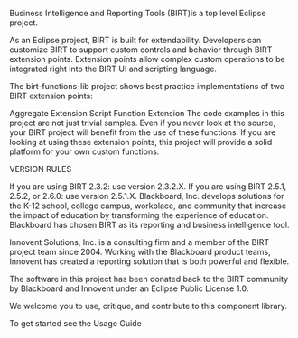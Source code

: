 Business Intelligence and Reporting Tools (BIRT)is a top level Eclipse project.

As an Eclipse project, BIRT is built for extendability. Developers can customize BIRT to support custom controls and behavior through BIRT extension points. Extension points allow complex custom operations to be integrated right into the BIRT UI and scripting language.

The birt-functions-lib project shows best practice implementations of two BIRT extension points:

Aggregate Extension
Script Function Extension
The code examples in this project are not just trivial samples. Even if you never look at the source, your BIRT project will benefit from the use of these functions. If you are looking at using these extension points, this project will provide a solid platform for your own custom functions.

VERSION RULES

If you are using BIRT 2.3.2: use version 2.3.2.X.
If you are using BIRT 2.5.1, 2.5.2, or 2.6.0: use version 2.5.1.X.
Blackboard, Inc. develops solutions for the K-12 school, college campus, workplace, and community that increase the impact of education by transforming the experience of education. Blackboard has chosen BIRT as its reporting and business intelligence tool.

Innovent Solutions, Inc. is a consulting firm and a member of the BIRT project team since 2004. Working with the Blackboard product teams, Innovent has created a reporting solution that is both powerful and flexible.

The software in this project has been donated back to the BIRT community by Blackboard and Innovent under an Eclipse Public License 1.0.

We welcome you to use, critique, and contribute to this component library.

To get started see the Usage Guide

	
